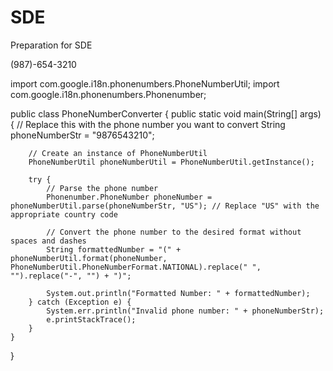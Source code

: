 # SDE
Preparation for SDE 


(987)-654-3210


import com.google.i18n.phonenumbers.PhoneNumberUtil;
import com.google.i18n.phonenumbers.Phonenumber;

public class PhoneNumberConverter {
    public static void main(String[] args) {
        // Replace this with the phone number you want to convert
        String phoneNumberStr = "9876543210";
        
        // Create an instance of PhoneNumberUtil
        PhoneNumberUtil phoneNumberUtil = PhoneNumberUtil.getInstance();
        
        try {
            // Parse the phone number
            Phonenumber.PhoneNumber phoneNumber = phoneNumberUtil.parse(phoneNumberStr, "US"); // Replace "US" with the appropriate country code
            
            // Convert the phone number to the desired format without spaces and dashes
            String formattedNumber = "(" + phoneNumberUtil.format(phoneNumber, PhoneNumberUtil.PhoneNumberFormat.NATIONAL).replace(" ", "").replace("-", "") + ")";
            
            System.out.println("Formatted Number: " + formattedNumber);
        } catch (Exception e) {
            System.err.println("Invalid phone number: " + phoneNumberStr);
            e.printStackTrace();
        }
    }
}

